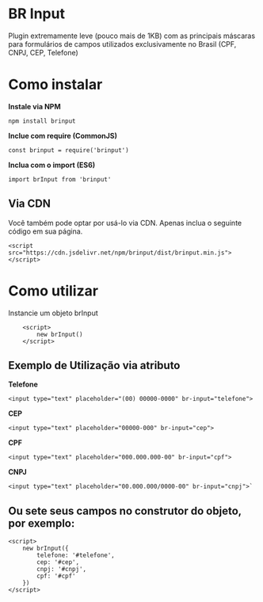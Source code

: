 
# BR Input

Plugin extremamente leve (pouco mais de 1KB) com as principais máscaras para formulários de campos utilizados exclusivamente no Brasil (CPF, CNPJ, CEP, Telefone)

# Como instalar

**Instale via NPM**

    npm install brinput

**Inclue com require (CommonJS)**

    const brinput = require('brinput')

**Inclua com o import (ES6)**

    import brInput from 'brinput'

## Via CDN

Você também pode optar por usá-lo via CDN. Apenas inclua o seguinte código em sua página.

    <script src="https://cdn.jsdelivr.net/npm/brinput/dist/brinput.min.js"></script>


# Como utilizar

Instancie um objeto brInput

        <script>
            new brInput()
        </script>

## Exemplo de Utilização via atributo

**Telefone**

    <input type="text" placeholder="(00) 00000-0000" br-input="telefone">
**CEP**

    <input type="text" placeholder="00000-000" br-input="cep">
**CPF**

    <input type="text" placeholder="000.000.000-00" br-input="cpf">
**CNPJ**

    <input type="text" placeholder="00.000.000/0000-00" br-input="cnpj">`


## Ou sete seus campos no construtor do objeto, por exemplo:

    <script>
        new brInput({
            telefone: '#telefone',
            cep: '#cep',
            cnpj: '#cnpj',
            cpf: '#cpf'
        })
    </script>

